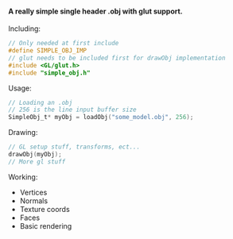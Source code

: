 ####  A really simple single header .obj with glut support.

Including:
```c
// Only needed at first include
#define SIMPLE_OBJ_IMP
// glut needs to be included first for drawObj implementation
#include <GL/glut.h>
#include "simple_obj.h"
```


Usage:

```c
// Loading an .obj
// 256 is the line input buffer size
SimpleObj_t* myObj = loadObj("some_model.obj", 256);
```

Drawing:
```c
// GL setup stuff, transforms, ect...
drawObj(myObj);
// More gl stuff
```

Working:

- Vertices 
- Normals
- Texture coords
- Faces
- Basic rendering
